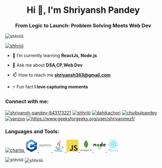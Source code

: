 <h1 align="center">Hi 👋, I'm Shriyansh Pandey</h1>
<h3 align="center">From Logic to Launch: Problem Solving Meets Web Dev</h3>

<p align="left"> <img src="https://komarev.com/ghpvc/?username=shhriiii&label=Profile%20views&color=0e75b6&style=flat" alt="shhriiii" /> </p>

<p align="left"> <a href="https://github.com/ryo-ma/github-profile-trophy"><img src="https://github-profile-trophy.vercel.app/?username=shhriiii" alt="shhriiii" /></a> </p>

- 🌱 I’m currently learning **ReactJs, Node.js**

- 💬 Ask me about **DSA,CP,Web Dev**

- 📫 How to reach me **shriyansh363@gmail.com**

- ⚡ Fun fact **I love capturing moments**

<h3 align="left">Connect with me:</h3>
<p align="left">
<a href="https://linkedin.com/in/shriyansh-pandey-843173221" target="blank"><img align="center" src="https://raw.githubusercontent.com/rahuldkjain/github-profile-readme-generator/master/src/images/icons/Social/linked-in-alt.svg" alt="shriyansh-pandey-843173221" height="30" width="40" /></a>
<a href="https://instagram.com/shhriiii" target="blank"><img align="center" src="https://raw.githubusercontent.com/rahuldkjain/github-profile-readme-generator/master/src/images/icons/Social/instagram.svg" alt="shhriiii" height="30" width="40" /></a>
<a href="https://www.codechef.com/users/dahikachori" target="blank"><img align="center" src="https://cdn.jsdelivr.net/npm/simple-icons@3.1.0/icons/codechef.svg" alt="dahikachori" height="30" width="40" /></a>
<a href="https://codeforces.com/profile/chulbulpandey" target="blank"><img align="center" src="https://raw.githubusercontent.com/rahuldkjain/github-profile-readme-generator/master/src/images/icons/Social/codeforces.svg" alt="chulbulpandey" height="30" width="40" /></a>
<a href="https://www.leetcode.com/yanzoo" target="blank"><img align="center" src="https://raw.githubusercontent.com/rahuldkjain/github-profile-readme-generator/master/src/images/icons/Social/leet-code.svg" alt="yanzoo" height="30" width="40" /></a>
<a href="https://auth.geeksforgeeks.org/user/shriyanmezf/" target="blank"><img align="center" src="https://raw.githubusercontent.com/rahuldkjain/github-profile-readme-generator/master/src/images/icons/Social/geeks-for-geeks.svg" alt="https://www.geeksforgeeks.org/user/shriyanmezf/" height="30" width="40" /></a>
</p>

<h3 align="left">Languages and Tools:</h3>
<p align="left"> <a href="https://www.chartjs.org" target="_blank" rel="noreferrer"> <img src="https://www.chartjs.org/media/logo-title.svg" alt="chartjs" width="40" height="40"/> </a> <a href="https://www.w3schools.com/cpp/" target="_blank" rel="noreferrer"> <img src="https://raw.githubusercontent.com/devicons/devicon/master/icons/cplusplus/cplusplus-original.svg" alt="cplusplus" width="40" height="40"/> </a> <a href="https://expressjs.com" target="_blank" rel="noreferrer"> <img src="https://raw.githubusercontent.com/devicons/devicon/master/icons/express/express-original-wordmark.svg" alt="express" width="40" height="40"/> </a> <a href="https://www.java.com" target="_blank" rel="noreferrer"> <img src="https://raw.githubusercontent.com/devicons/devicon/master/icons/java/java-original.svg" alt="java" width="40" height="40"/> </a> <a href="https://developer.mozilla.org/en-US/docs/Web/JavaScript" target="_blank" rel="noreferrer"> <img src="https://raw.githubusercontent.com/devicons/devicon/master/icons/javascript/javascript-original.svg" alt="javascript" width="40" height="40"/> </a> <a href="https://www.mongodb.com/" target="_blank" rel="noreferrer"> <img src="https://raw.githubusercontent.com/devicons/devicon/master/icons/mongodb/mongodb-original-wordmark.svg" alt="mongodb" width="40" height="40"/> </a> <a href="https://nodejs.org" target="_blank" rel="noreferrer"> <img src="https://raw.githubusercontent.com/devicons/devicon/master/icons/nodejs/nodejs-original-wordmark.svg" alt="nodejs" width="40" height="40"/> </a> <a href="https://reactjs.org/" target="_blank" rel="noreferrer"> <img src="https://raw.githubusercontent.com/devicons/devicon/master/icons/react/react-original-wordmark.svg" alt="react" width="40" height="40"/> </a> </p>

<p><img align="left" src="https://github-readme-stats.vercel.app/api/top-langs?username=shhriiii&show_icons=true&locale=en&layout=compact" alt="shhriiii" /></p>

<p>&nbsp;<img align="center" src="https://github-readme-stats.vercel.app/api?username=shhriiii&show_icons=true&locale=en" alt="shhriiii" /></p>


